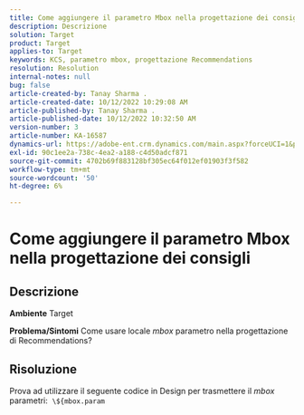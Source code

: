 ```yaml
---
title: Come aggiungere il parametro Mbox nella progettazione dei consigli
description: Descrizione
solution: Target
product: Target
applies-to: Target
keywords: KCS, parametro mbox, progettazione Recommendations
resolution: Resolution
internal-notes: null
bug: false
article-created-by: Tanay Sharma .
article-created-date: 10/12/2022 10:29:08 AM
article-published-by: Tanay Sharma .
article-published-date: 10/12/2022 10:32:50 AM
version-number: 3
article-number: KA-16587
dynamics-url: https://adobe-ent.crm.dynamics.com/main.aspx?forceUCI=1&pagetype=entityrecord&etn=knowledgearticle&id=22da67b1-184a-ed11-bba2-0022480868ff
exl-id: 90c1ee2a-738c-4ea2-a188-c4d50adcf871
source-git-commit: 4702b69f883128bf305ec64f012ef01903f3f582
workflow-type: tm+mt
source-wordcount: '50'
ht-degree: 6%

---
```


# Come aggiungere il parametro Mbox nella progettazione dei consigli

## Descrizione

<b>Ambiente</b>
Target


<b>Problema/Sintomi</b>
Come usare locale *mbox* parametro nella progettazione di Recommendations?


## Risoluzione


Prova ad utilizzare il seguente codice in Design per trasmettere il *mbox* parametri:  `\${mbox.param`
